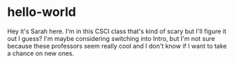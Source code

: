 # hello-world

Hey it's Sarah here. 
I'm in this CSCI class that's kind of scary but I'll figure it out I guess?
I'm maybe considering switching into Intro, but I'm not sure because these professors seem really cool and I don't know if I want to take a chance on new ones.
